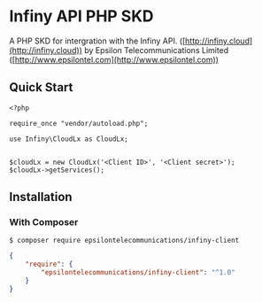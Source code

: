 # Infiny API PHP SKD

A PHP SKD for intergration with the Infiny API. ([http://infiny.cloud](http://infiny.cloud)) by Epsilon Telecommunications Limited ([http://www.epsilontel.com](http://www.epsilontel.com)) 

## Quick Start
```phpg
<?php

require_once "vendor/autoload.php";

use Infiny\CloudLx as CloudLx;


$cloudLx = new CloudLx('<Client ID>', '<Client secret>');
$cloudLx->getServices();
```

## Installation

### With Composer

```
$ composer require epsilontelecommunications/infiny-client
```
```json
{
    "require": {
        "epsilontelecommunications/infiny-client": "^1.0"
    }
}
```

